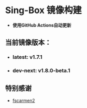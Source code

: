 # Sing-Box 镜像构建
- **使用GitHub Actions自动更新**

## 当前镜像版本：
 - ### **latest**: v1.7.1
 - ### **dev-next**: v1.8.0-beta.1

## 特别感谢  
  - [fscarmen2](https://github.com/fscarmen2/docker_builder)
